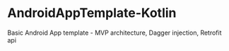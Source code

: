 # AndroidAppTemplate-Kotlin
Basic Android App template - MVP architecture, Dagger injection, Retrofit api
